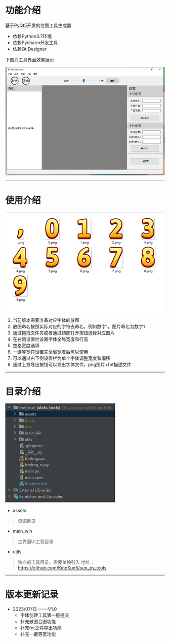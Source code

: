 
# 功能介绍

基于PyQt5开发的位图工具生成器

- 依赖Python3.7环境
- 依赖Pycharm开发工具
- 依赖Qt Designer

下图为工具界面效果展示


![image](https://github.com/KingSun5/font_creator/blob/main/assets/git_img/img_1.png)

--------------

# 使用介绍

![image](https://github.com/KingSun5/font_creator/blob/main/assets/git_img/img_3.png)


1. 当前版本需要准备对应字体的散图
2. 散图命名按照实际对应的字符去命名，例如数字1，图片命名为数字1
3. 通过拖拽文件夹或者通过顶部打开按钮选择对应图片
4. 在右侧设置栏设置字体全局宽度和行高
5. 空格宽度选填
6. 一键等宽在设置完全局宽度后可以使用
7. 可以通过右下侧设置栏为单个字体调整宽度和偏移
8. 通过上方导出按钮可以导出字体文件，png图片+fnt描述文件

--------------

# 目录介绍

![image](https://github.com/KingSun5/font_creator/blob/main/assets/git_img/img_2.png)


- assets
> 资源目录
- main_win
> 主界面UI工程目录
- utils
> 独立的工具目录，需要单独引入
> 地址：https://github.com/KingSun5/sun_py_tools


--------------


# 版本更新记录

- 2023/07/13   -----V1.0
    - 字体创建工具第一版提交
    - 补充散图合图功能
    - 补充fnt文件导出功能
    - 补充一键等宽功能

